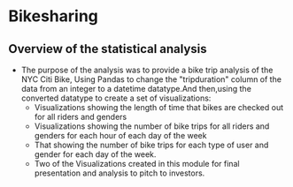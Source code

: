 # Bikesharing
## Overview of the statistical analysis
 * The purpose of the analysis was to provide a bike trip analysis of the NYC Citi Bike, Using Pandas to change the
 "tripduration" column of the data from an integer to a datetime datatype.And then,using the converted datatype to 
  create a set of visualizations:
    * Visualizations showing the length of time that bikes are checked out for all riders and genders
    * Visualizations showing the number of bike trips for all riders and genders for each hour of each day of the week
    * That showing the number of bike trips for each type of user and gender for each day of the week.
    * Two of  the Visualizations created in this module for  final presentation and analysis to pitch to investors.
